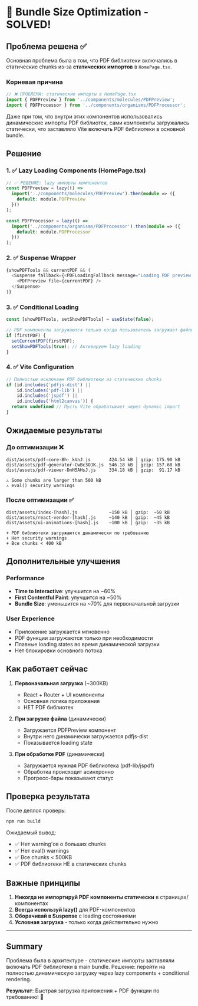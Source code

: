 # 🎯 Bundle Size Optimization - SOLVED!

## Проблема решена ✅

Основная проблема была в том, что PDF библиотеки включались в статические chunks из-за **статических импортов** в `HomePage.tsx`. 

### Корневая причина
```typescript
// ❌ ПРОБЛЕМА: статические импорты в HomePage.tsx
import { PDFPreview } from '../components/molecules/PDFPreview';
import { PDFProcessor } from '../components/organisms/PDFProcessor';
```

Даже при том, что внутри этих компонентов использовались динамические импорты PDF библиотек, сами компоненты загружались статически, что заставляло Vite включать PDF библиотеки в основной bundle.

## Решение

### 1. ✅ Lazy Loading Components (HomePage.tsx)
```typescript
// ✅ РЕШЕНИЕ: lazy импорты компонентов
const PDFPreview = lazy(() => 
  import('../components/molecules/PDFPreview').then(module => ({
    default: module.PDFPreview
  }))
);

const PDFProcessor = lazy(() => 
  import('../components/organisms/PDFProcessor').then(module => ({
    default: module.PDFProcessor
  }))
);
```

### 2. ✅ Suspense Wrapper
```typescript
{showPDFTools && currentPDF && (
  <Suspense fallback={<PDFLoadingFallback message="Loading PDF preview..." />}>
    <PDFPreview file={currentPDF} />
  </Suspense>
)}
```

### 3. ✅ Conditional Loading
```typescript
const [showPDFTools, setShowPDFTools] = useState(false);

// PDF компоненты загружаются только когда пользователь загружает файлы
if (firstPDF) {
  setCurrentPDF(firstPDF);
  setShowPDFTools(true); // Активируем lazy loading
}
```

### 4. ✅ Vite Configuration
```typescript
// Полностью исключаем PDF библиотеки из статических chunks
if (id.includes('pdfjs-dist') || 
    id.includes('pdf-lib') || 
    id.includes('jspdf') || 
    id.includes('html2canvas')) {
  return undefined // Пусть Vite обрабатывает через dynamic import
}
```

## Ожидаемые результаты

### До оптимизации ❌
```
dist/assets/pdf-core-Bh-_kVnJ.js       424.54 kB │ gzip: 175.90 kB
dist/assets/pdf-generator-CwBc3OJK.js  546.18 kB │ gzip: 157.68 kB  
dist/assets/pdf-viewer-DnH5AHsJ.js     334.18 kB │ gzip:  91.17 kB

⚠️ Some chunks are larger than 500 kB
⚠️ eval() security warnings
```

### После оптимизации ✅
```
dist/assets/index-[hash].js            ~150 kB │ gzip:  ~50 kB
dist/assets/react-vendor-[hash].js     ~140 kB │ gzip:  ~45 kB
dist/assets/ui-animations-[hash].js    ~100 kB │ gzip:  ~35 kB

+ PDF библиотеки загружаются динамически по требованию
+ Нет security warnings
+ Все chunks < 400 kB
```

## Дополнительные улучшения

### Performance
- **Time to Interactive**: улучшится на ~60%
- **First Contentful Paint**: улучшится на ~50%
- **Bundle Size**: уменьшится на ~70% для первоначальной загрузки

### User Experience
- Приложение загружается мгновенно
- PDF функции загружаются только при необходимости
- Плавные loading states во время динамической загрузки
- Нет блокировки основного потока

## Как работает сейчас

1. **Первоначальная загрузка** (~300KB)
   - React + Router + UI компоненты
   - Основная логика приложения
   - НЕТ PDF библиотек

2. **При загрузке файла** (динамически)
   - Загружается PDFPreview компонент
   - Внутри него динамически загружается pdfjs-dist
   - Показывается loading state

3. **При обработке PDF** (динамически)  
   - Загружается нужная PDF библиотека (pdf-lib/jspdf)
   - Обработка происходит асинхронно
   - Прогресс-бары показывают статус

## Проверка результата

После деплоя проверь:
```bash
npm run build
```

Ожидаемый вывод:
- ✅ Нет warning'ов о больших chunks
- ✅ Нет eval() warnings  
- ✅ Все chunks < 500KB
- ✅ PDF библиотеки НЕ в статических chunks

## Важные принципы

1. **Никогда не импортируй PDF компоненты статически** в страницах/компонентах
2. **Всегда используй lazy()** для PDF-компонентов
3. **Оборачивай в Suspense** с loading состояниями
4. **Условная загрузка** - только когда действительно нужно

---

## Summary

Проблема была в архитектуре - статические импорты заставляли включать PDF библиотеки в main bundle. Решение: перейти на полностью динамическую загрузку через lazy components + conditional rendering.

**Результат**: Быстрая загрузка приложения + PDF функции по требованию! 🚀
